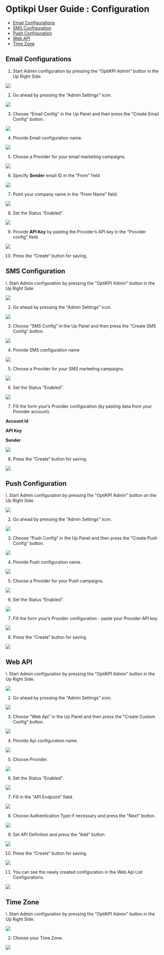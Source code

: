 # Optikpi User Guide : Configuration

* [Email Configurations](optikpi-user-guide-configuration.md#Configuration-EmailConfigurations)
* [SMS Configuration](optikpi-user-guide-configuration.md#Configuration-SMSConfiguration)
* [Push Configuration](optikpi-user-guide-configuration.md#Configuration-PushConfiguration)
* [Web API](optikpi-user-guide-configuration.md#Configuration-WebAPI)
* [Time Zone](optikpi-user-guide-configuration.md#Configuration-TimeZone)

## Email Configurations <a id="Configuration-EmailConfigurations"></a>

1. Start Admin configuration by pressing the "OptiKPI Admin" button in the Up Right Side.

![](.gitbook/assets/image%20%2887%29%20%282%29.png)

2. Go ahead by pressing the "Admin Settings" icon.

![](.gitbook/assets/image%20%2888%29%20%283%29.png)

3. Choose “Email Config” in the Up Panel and then press the "Create Email Config" button.

![](.gitbook/assets/285442195.jpg)

4. Provide Email configuration name.

![](.gitbook/assets/274726963.jpg)

5. Choose a Provider for your email marketing campaigns.

![](.gitbook/assets/274726969.jpg)

6. Specify **Sender** email ID in the “From” field

![](.gitbook/assets/274726975.jpg)

7. Point your company name in the “From Name” field.

![](.gitbook/assets/274726981.jpg)

8. Set the Status “Enabled”.

![](.gitbook/assets/274726987.jpg)

9. Provide **API Key** by pasting the Provider’s API key in the “Provider config” field.

![](.gitbook/assets/274726993.jpg)

10. Press the “Create” button for saving.

## SMS Configuration <a id="Configuration-SMSConfiguration"></a>

l. Start Admin configuration by pressing the "OptiKPI Admin" button in the Up Right Side.

![](.gitbook/assets/image%20%2887%29%20%284%29.png)

2. Go ahead by pressing the "Admin Settings" icon.

![](.gitbook/assets/image%20%2888%29.png)

3. Choose “SMS Config” in the Up Panel and then press the "Create SMS Config" button.

![](.gitbook/assets/275382328.jpg)

4. Provide SMS configuration name

![](.gitbook/assets/275513368.jpg)

5. Choose a Provider for your SMS marketing campaigns.

![](.gitbook/assets/275578902.jpg)

6. Set the Status “Enabled”.

![](.gitbook/assets/275054621.jpg)

7. Fill the form your’s Provider configuration \(by pasting data from your Provider account\).

**Account Id**

**API Key**

**Sender**

![](.gitbook/assets/274727062.jpg)

8. Press the “Create” button for saving.

![](.gitbook/assets/275546138%20%281%29.jpg)

## Push Configuration <a id="Configuration-PushConfiguration"></a>

l. Start Admin configuration by pressing the "OptiKPI Admin" button on the Up Right Side.

![](.gitbook/assets/image%20%2887%29.png)

2. Go ahead by pressing the "Admin Settings" icon.

![](.gitbook/assets/image%20%2888%29%20%281%29.png)

3. Choose “Push Config” in the Up Panel and then press the "Create Push Config" button.

![](.gitbook/assets/274825278.jpg)

4. Provide Push configuration name.

![](.gitbook/assets/274956357.jpg)

5. Choose a Provider for your Push campaigns.

![](.gitbook/assets/274759757.jpg)

6. Set the Status “Enabled”.

![](.gitbook/assets/274890848.jpg)

7. Fill the form your’s Provider configuration - paste your Provider API key.

![](.gitbook/assets/274595889.jpg)

8. Press the “Create” button for saving.

![](.gitbook/assets/275054631.jpg)

## Web API <a id="Configuration-WebAPI"></a>

l. Start Admin configuration by pressing the "OptiKPI Admin" button in the Up Right Side.

![](.gitbook/assets/image%20%2887%29%20%283%29.png)

2. Go ahead by pressing the "Admin Settings" icon.

![](.gitbook/assets/image%20%2888%29%20%282%29.png)

3. Choose “Web Api” in the Up Panel and then press the "Create Custom Config" button.

![](.gitbook/assets/image%20%2875%29.png)

4. Provide Api configuration name.

![](.gitbook/assets/image%20%2886%29.png)

5. Choose Provider.

![](.gitbook/assets/image%20%2897%29.png)

6. Set the Status “Enabled”.

![](.gitbook/assets/image%20%2879%29.png)

7. Fill in the "API Endpoint" field.

![](.gitbook/assets/image%20%2893%29.png)

8. Choose Authentication Type if necessary and press the "Next" button.

![](.gitbook/assets/image%20%2882%29.png)

9. Set API Definition and press the "Add" button.

![](.gitbook/assets/image%20%2889%29.png)

10. Press the “Create” button for saving.

![](.gitbook/assets/image%20%2896%29.png)

11. You can see the newly created configuration in the Web Api List Configurations.

![](.gitbook/assets/image%20%28100%29.png)



## Time Zone <a id="Configuration-TimeZone"></a>

l. Start Admin configuration by pressing the "OptiKPI Admin" button in the Up Right Side.

![](.gitbook/assets/274792480%20%281%29.jpg)

2. Choose your Time Zone.

![](.gitbook/assets/275054637%20%281%29.jpg)



